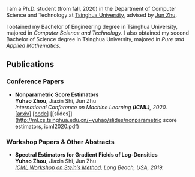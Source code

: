I am a Ph.D. student (from fall, 2020) in the Department of Computer Science and Technology at [Tsinghua University](http://www.tsinghua.edu.cn), advised by [Jun Zhu](http://ml.cs.tsinghua.edu.cn/~jun). 

I obtained my Bachelor of Engineering degree in Tsinghua University, majored in _Computer Science and Technology_. I also obtained my second Bachelor of Science degree in Tsinghua University, majored in _Pure and Applied Mathematics_.

## Publications

### Conference Papers

* **Nonparametric Score Estimators**  <br/>
  **Yuhao Zhou**, Jiaxin Shi, Jun Zhu  <br/>
  _International Conference on Machine Learning **(ICML)**, 2020._  <br/>
  [[arxiv]](https://arxiv.org/abs/2005.10099) [[code]](https://github.com/miskcoo/kscore) [[slides]](http://ml.cs.tsinghua.edu.cn/~yuhao/slides/nonparametric score estimators, icml2020.pdf)

### Workshop Papers & Other Abstracts

* **Spectral Estimators for Gradient Fields of Log-Densities**  <br/>
  **Yuhao Zhou**, Jiaxin Shi, Jun Zhu  <br/>
  _[ICML Workshop on Stein’s Method](https://steinworkshop.github.io/), Long Beach, USA, 2019._
